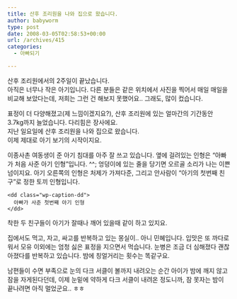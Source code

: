 ```yaml
---
title: 산후 조리원을 나와 집으로 왔습니다.
author: babyworm
type: post
date: 2008-03-05T02:58:53+00:00
url: /archives/415
categories:
  - 아빠되기

---
```

산후 조리원에서의 2주일이 끝났습니다.  
아직은 너무나 작은 아기입니다. 다른 분들은 같은 위치에서 사진을 찍어서 매일 매일을 비교해 보았다는데, 저희는 그런 건 해보지 못했어요.. 그래도, 많이 컸습니다.

표정이 더 다양해졌고(제 느낌이겠지요?), 산후 조리원에 있는 얼마간의 기간동안 3.7kg까지 늘었습니다. 다리힘은 장사에요.  
지난 일요일에 산후 조리원을 나와 집으로 왔습니다.  
이제 제대로 아기 보기의 시작이지요.

이종사촌 여동생이 준 아기 침대를 아주 잘 쓰고 있습니다. 옆에 걸려있는 인형은 &#8220;아빠가 처음 사준 아기 인형&#8221;입니다. ^^; 엉덩이에 있는 줄을 당기면 오르골 소리가 나는 이쁜 넘이지요. 아기 오른쪽의 인형은 처제가 가져다준, 그리고 안사람이 &#8220;아기의 첫번째 친구&#8221;로 정한 토끼 인형입니다.

<div class="mceTemp">
  <dl id="" class="wp-caption align" style="width: 350px;">
    <dt class="wp-caption-dt">
    </dt>
    
    <dd class="wp-caption-dd">
      아빠가 사준 첫번째 아기 인형
    </dd>
  </dl>
</div>

착한 두 친구들이 아기가 잘때나 깨어 있을때 같이 하고 있지요.

집에서도 먹고, 자고, 싸고를 반복하고 있는 몽실이.. 아니 민혜입니다. 입맛은 또 까다로워서 모유 이외에는 엄청 싫은 표정을 지으면서 먹습니다. 눈병은 조금 더 심해졌다 괜찮아졌다를 반복하고 있습니다. 밤에 칭얼거리는 횟수는 똑같구요.

남편들이 수면 부족으로 눈의 다크 서클이 볼까지 내려오는 순간 아이가 밤에 깨지 않고 잠을 자게된다던데, 이제 눈밑에 약하게 다크 서클이 내려온 정도니까, 잠 못자는 밤이 끝나려면 아직 멀었군요.. ㅎㅎ

&nbsp;